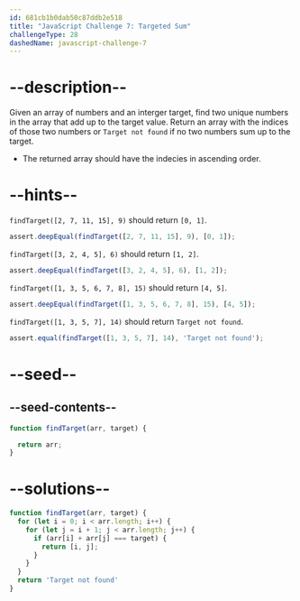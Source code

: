 ```yaml
---
id: 681cb1b0dab50c87ddb2e518
title: "JavaScript Challenge 7: Targeted Sum"
challengeType: 28
dashedName: javascript-challenge-7
---
```


# --description--

Given an array of numbers and an interger target, find two unique numbers in the array that add up to the target value. Return an array with the indices of those two numbers or `Target not found` if no two numbers sum up to the target.

- The returned array should have the indecies in ascending order.

# --hints--

`findTarget([2, 7, 11, 15], 9)` should return `[0, 1]`.

```js
assert.deepEqual(findTarget([2, 7, 11, 15], 9), [0, 1]);
```

`findTarget([3, 2, 4, 5], 6)` should return `[1, 2]`.

```js
assert.deepEqual(findTarget([3, 2, 4, 5], 6), [1, 2]);
```

`findTarget([1, 3, 5, 6, 7, 8], 15)` should return `[4, 5]`.

```js
assert.deepEqual(findTarget([1, 3, 5, 6, 7, 8], 15), [4, 5]);
```

`findTarget([1, 3, 5, 7], 14)` should return `Target not found`.

```js
assert.equal(findTarget([1, 3, 5, 7], 14), 'Target not found');
```

# --seed--

## --seed-contents--

```js
function findTarget(arr, target) {

  return arr;
}
```

# --solutions--

```js
function findTarget(arr, target) {
  for (let i = 0; i < arr.length; i++) {
    for (let j = i + 1; j < arr.length; j++) {
      if (arr[i] + arr[j] === target) {
        return [i, j];
      }
    }
  }
  return 'Target not found'
}
```

